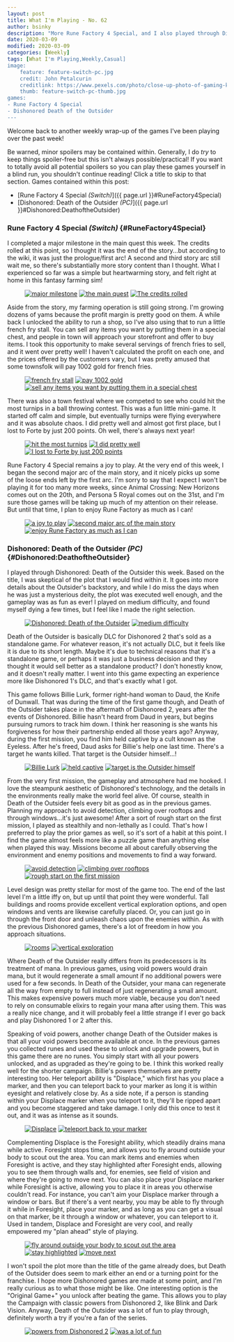 ```yaml
---
layout: post
title: What I'm Playing - No. 62
author: bsinky
description: "More Rune Factory 4 Special, and I also played through Dishonored: Death of the Outsider!"
date: 2020-03-09
modified: 2020-03-09
categories: [Weekly]
tags: [What I'm Playing,Weekly,Casual]
image:
    feature: feature-switch-pc.jpg
    credit: John Petalcurin
    creditlink: https://www.pexels.com/photo/close-up-photo-of-gaming-keyboard-2115257/
    thumb: feature-switch-pc-thumb.jpg
games:
- Rune Factory 4 Special
- Dishonored Death of the Outsider
---
```


Welcome back to another weekly wrap-up of the games I've been playing over the
past week!

Be warned, minor spoilers may be contained within. Generally, I do *try* to keep
things spoiler-free but this isn't always possible/practical! If you want to
totally avoid all potential spoilers so you can play these games yourself in a
blind run, you shouldn't continue reading! Click a title to skip to that
section. Games contained within this post:

 - [Rune Factory 4 Special *(Switch)*]({{ page.url }}#RuneFactory4Special)
 - [Dishonored: Death of the Outsider *(PC)*]({{ page.url }}#Dishonored:DeathoftheOutsider)

<!--more-->

### Rune Factory 4 Special *(Switch)*    {#RuneFactory4Special}

I completed a major milestone in the main quest this week. The credits rolled at
this point, so I thought it was the end of the story...but according to the
wiki, it was just the prologue/first arc! A second and third story arc still
wait me, so there's substantially more story content than I thought. What I
experienced so far was a simple but heartwarming story, and felt right at home
in this fantasy farming sim!

<figure class="third">
    <a href="https://i.imgur.com/PqKlaXo.jpg"><img src="https://i.imgur.com/PqKlaXom.jpg" alt="major milestone"/></a>
    <a href="https://i.imgur.com/qzidjh7.jpg"><img src="https://i.imgur.com/qzidjh7m.jpg" alt="the main quest"/></a>
    <a href="https://i.imgur.com/ErLRDqw.jpg"><img src="https://i.imgur.com/ErLRDqwm.jpg" alt="The credits rolled"/></a>
</figure>

Aside from the story, my farming operation is still going strong. I'm growing
dozens of yams because the profit margin is pretty good on them. A while back I
unlocked the ability to run a shop, so I've also using that to run a little
french fry stall. You can sell any items you want by putting them in a special
chest, and people in town will approach your storefront and offer to buy items.
I took this opportunity to make several servings of french fries to sell, and it
went over pretty well! I haven't calculated the profit on each one, and the
prices offered by the customers vary, but I was pretty amused that some
townsfolk will pay 1002 gold for french fries.

<figure class="third">
    <a href="https://i.imgur.com/K6GHyFi.jpg"><img src="https://i.imgur.com/K6GHyFim.jpg" alt="french fry stall"/></a>
    <a href="https://i.imgur.com/0zeHPQL.jpg"><img src="https://i.imgur.com/0zeHPQLm.jpg" alt="pay 1002 gold"/></a>
    <a href="https://i.imgur.com/qLirduC.jpg"><img src="https://i.imgur.com/qLirduCm.jpg" alt="sell any items you want by putting them in a special chest"/></a>
</figure>

There was also a town festival where we competed to see who could hit the most
turnips in a ball throwing contest. This was a fun little mini-game. It started
off calm and simple, but eventually turnips were flying everywhere and it was
absolute chaos. I did pretty well and almost got first place, but I lost to
Forte by just 200 points. Oh well, there's always next year!

<figure class="third">
    <a href="https://i.imgur.com/hXZSafm.jpg"><img src="https://i.imgur.com/hXZSafmm.jpg" alt="hit the most turnips"/></a>
    <a href="https://i.imgur.com/UyRNtVo.jpg"><img src="https://i.imgur.com/UyRNtVom.jpg" alt="I did pretty well"/></a>
    <a href="https://i.imgur.com/sBQh8HP.jpg"><img src="https://i.imgur.com/sBQh8HPm.jpg" alt="I lost to Forte by just 200 points"/></a>
</figure>

Rune Factory 4 Special remains a joy to play. At the very end of this week, I
began the second major arc of the main story, and it nicely picks up some of the
loose ends left by the first arc. I'm sorry to say that I expect I won't be
playing it for too many more weeks, since Animal Crossing: New Horizons comes
out on the 20th, and Persona 5 Royal comes out on the 31st, and I'm sure those
games will be taking up much of my attention on their release. But until that
time, I plan to enjoy Rune Factory as much as I can!

<figure class="third">
    <a href="https://i.imgur.com/YOmtl2V.jpg"><img src="https://i.imgur.com/YOmtl2Vm.jpg" alt="a joy to play"/></a>
    <a href="https://i.imgur.com/OrJ6SHx.jpg"><img src="https://i.imgur.com/OrJ6SHxm.jpg" alt="second major arc of the main story"/></a>
    <a href="https://i.imgur.com/1mjFXJJ.jpg"><img src="https://i.imgur.com/1mjFXJJm.jpg" alt="enjoy Rune Factory as much as I can"/></a>
</figure>

### Dishonored: Death of the Outsider *(PC)*    {#Dishonored:DeathoftheOutsider}

I played through Dishonored: Death of the Outsider this week. Based on the
title, I was skeptical of the plot that I would find within it. It goes into
more details about the Outsider's backstory, and while I do miss the days when
he was just a mysterious deity, the plot was executed well enough, and the
gameplay was as fun as ever! I played on medium difficulty, and found myself
dying a few times, but I feel like I made the right selection.

<figure class="half">
    <a href="https://i.imgur.com/y8gI4Rl.jpg"><img src="https://i.imgur.com/y8gI4Rlm.jpg" alt="Dishonored: Death of the Outsider"/></a>
    <a href="https://i.imgur.com/08Bi4rM.jpg"><img src="https://i.imgur.com/08Bi4rMm.jpg" alt="medium difficulty"/></a>
</figure>

Death of the Outsider is basically DLC for Dishonored 2 that's sold as a
standalone game. For whatever reason, it's not actually DLC, but it feels like
it is due to its short length. Maybe it's due to technical reasons that it's a
standalone game, or perhaps it was just a business decision and they thought it
would sell better as a standalone product? I don't honestly know, and it doesn't
really matter. I went into this game expecting an experience more like
Dishonored 1's DLC, and that's exactly what I got.

This game follows Billie Lurk, former right-hand woman to Daud, the Knife of
Dunwall. That was during the time of the first game though, and Death of the
Outsider takes place in the aftermath of Dishonored 2, years after the events of
Dishonored. Billie hasn't heard from Daud in years, but begins pursuing rumors
to track him down. I think her reasoning is she wants his forgiveness for how
their partnership ended all those years ago? Anyway, during the first mission,
you find him held captive by a cult known as the Eyeless. After he's freed, Daud
asks for Billie's help one last time. There's a target he wants killed. That
target is the Outsider himself...!

<figure class="third">
    <a href="https://i.imgur.com/nMOoEXb.jpg"><img src="https://i.imgur.com/nMOoEXbm.jpg" alt="Billie Lurk"/></a>
    <a href="https://i.imgur.com/bRb18Qd.jpg"><img src="https://i.imgur.com/bRb18Qdm.jpg" alt="held captive"/></a>
    <a href="https://i.imgur.com/kaMzDGA.jpg"><img src="https://i.imgur.com/kaMzDGAm.jpg" alt="target is the Outsider himself"/></a>
</figure>

From the very first mission, the gameplay and atmosphere had me hooked. I love
the steampunk aesthetic of Dishonored's technology, and the details in the
environments really make the world feel alive. Of course, stealth in Death of
the Outsider feels every bit as good as in the previous games. Planning my
approach to avoid detection, climbing over rooftops and through windows...it's
just awesome! After a sort of rough start on the first mission, I played as
stealthily and non-lethally as I could. That's how I preferred to play the prior
games as well, so it's sort of a habit at this point. I find the game almost
feels more like a puzzle game than anything else when played this way. Missions
become all about carefully observing the environment and enemy positions and
movements to find a way forward.

<figure class="third">
    <a href="https://i.imgur.com/LYApbTD.jpg"><img src="https://i.imgur.com/LYApbTDm.jpg" alt="avoid detection"/></a>
    <a href="https://i.imgur.com/zq4UeKt.jpg"><img src="https://i.imgur.com/zq4UeKtm.jpg" alt="climbing over rooftops"/></a>
    <a href="https://i.imgur.com/5wwlMme.jpg"><img src="https://i.imgur.com/5wwlMmem.jpg" alt="rough start on the first mission"/></a>
</figure>

Level design was pretty stellar for most of the game too. The end of the last
level I'm a little iffy on, but up until that point they were wonderful. Tall
buildings and rooms provide excellent vertical exploration options, and open
windows and vents are likewise carefully placed. Or, you can just go in through
the front door and unleash chaos upon the enemies within. As with the previous
Dishonored games, there's a lot of freedom in how you approach situations.

<figure class="half">
    <a href="https://i.imgur.com/VCcew23.jpg"><img src="https://i.imgur.com/VCcew23m.jpg" alt="rooms"/></a>
    <a href="https://i.imgur.com/HD5bzPO.jpg"><img src="https://i.imgur.com/HD5bzPOm.jpg" alt="vertical exploration"/></a>
</figure>

Where Death of the Outsider really differs from its predecessors is its
treatment of mana. In previous games, using void powers would drain mana, but it
would regenerate a small amount if no additional powers were used for a few
seconds. In Death of the Outsider, your mana can regenerate all the way from
empty to full instead of just regenerating a small amount. This makes expensive
powers much more viable, because you don't need to rely on consumable elixirs to
regain your mana after using them. This was a really nice change, and it will
probably feel a little strange if I ever go back and play Dishonored 1 or 2
after this.

Speaking of void powers, another change Death of the Outsider makes is that all
your void powers become available at once. In the previous games you collected
runes and used these to unlock and upgrade powers, but in this game there are no
runes. You simply start with all your powers unlocked, and as upgraded as
they're going to be. I think this worked really well for the shorter campaign.
Billie's powers themselves are pretty interesting too. Her teleport ability is
"Displace," which first has you place a marker, and then you can teleport back
to your marker as long it is within eyesight and relatively close by. As a side
note, if a person is standing within your Displace marker when you teleport to
it, they'll be ripped apart and you become staggered and take damage. I only did
this once to test it out, and it was as intense as it sounds.

<figure class="half">
    <a href="https://i.imgur.com/mGz7Trm.jpg"><img src="https://i.imgur.com/mGz7Trmm.jpg" alt="Displace"/></a>
    <a href="https://i.imgur.com/Ei5YTRN.jpg"><img src="https://i.imgur.com/Ei5YTRNm.jpg" alt="teleport back to your marker"/></a>
</figure>

Complementing Displace is the Foresight ability, which steadily drains mana
while active. Foresight stops time, and allows you to fly around outside your
body to scout out the area. You can mark items and enemies when Foresight is
active, and they stay highlighted after Foresight ends, allowing you to see them
through walls and, for enemies, see field of vision and where they're going to
move next. You can also place your Displace marker while Foresight is active,
allowing you to place it in areas you otherwise couldn't read. For instance, you
can't aim your Displace marker through a window or bars. But if there's a vent
nearby, you may be able to fly through it while in Foresight, place your marker,
and as long as you can get a visual on that marker, be it through a window or
whatever, you can teleport to it. Used in tandem, Displace and Foresight are
very cool, and really empowered my "plan ahead" style of playing.

<figure class="third">
    <a href="https://i.imgur.com/pjEkygI.jpg"><img src="https://i.imgur.com/pjEkygIm.jpg" alt="fly around outside your body to scout out the area"/></a>
    <a href="https://i.imgur.com/3oBn7n5.jpg"><img src="https://i.imgur.com/3oBn7n5m.jpg" alt="stay highlighted"/></a>
    <a href="https://i.imgur.com/4wB5oHR.jpg"><img src="https://i.imgur.com/4wB5oHRm.jpg" alt="move next"/></a>
</figure>

I won't spoil the plot more than the title of the game already does, but Death
of the Outsider does seem to mark either an end or a turning point for the
franchise. I hope more Dishonored games are made at some point, and I'm really
curious as to what those might be like. One interesting option is the "Original
Game+" you unlock after beating the game. This allows you to play the Campaign
with classic powers from Dishonored 2, like Blink and Dark Vision. Anyway, Death
of the Outsider was a lot of fun to play through, definitely worth a try if
you're a fan of the series.

<figure class="half">
    <a href="https://i.imgur.com/iWwB2Np.jpg"><img src="https://i.imgur.com/iWwB2Npm.jpg" alt="powers from Dishonored 2"/></a>
    <a href="https://i.imgur.com/bXjQo1d.jpg"><img src="https://i.imgur.com/bXjQo1dm.jpg" alt="was a lot of fun"/></a>
</figure>

